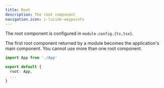 ```yaml
---
title: Root
description: The root component
navigation.icon: i-lucide-waypoints
---
```


The root component is configured in `module.config.{ts,tsx}`.

The first root component returned by a module becomes the application's main component. You cannot use more than one root component.

```ts [module.config.ts]
import App from './App'

export default {
  root: App,
  ...
}
```
